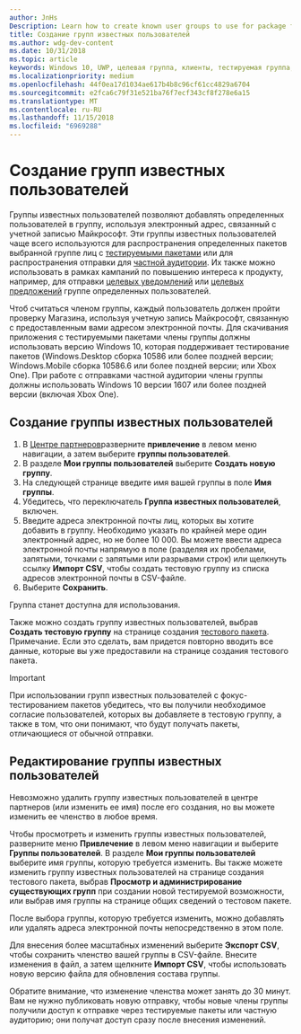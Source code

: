 ```yaml
---
author: JnHs
Description: Learn how to create known user groups to use for package flighting and more.
title: Создание групп известных пользователей
ms.author: wdg-dev-content
ms.date: 10/31/2018
ms.topic: article
keywords: Windows 10, UWP, целевая группа, клиенты, тестируемая группа, пользовательские группы, известные пользователи
ms.localizationpriority: medium
ms.openlocfilehash: 44f0ea17d1034ae617b4b8c96cf61cc4829a6704
ms.sourcegitcommit: e2fca6c79f31e521ba76f7ecf343cf8f278e6a15
ms.translationtype: MT
ms.contentlocale: ru-RU
ms.lasthandoff: 11/15/2018
ms.locfileid: "6969288"
---
```

# <a name="create-known-user-groups"></a>Создание групп известных пользователей

Группы известных пользователей позволяют добавлять определенных пользователей в группу, используя электронный адрес, связанный с учетной записью Майкрософт. Эти группы известных пользователей чаще всего используются для распространения определенных пакетов выбранной группе лиц с [тестируемыми пакетами](package-flights.md) или для распространения отправки для [частной аудитории](choose-visibility-options.md#audience). Их также можно использовать в рамках кампаний по повышению интереса к продукту, например, для отправки [целевых уведомлений](send-push-notifications-to-your-apps-customers.md) или [целевых предложений](use-targeted-offers-to-maximize-engagement-and-conversions.md) группе определенных пользователей.

Чтоб считаться членом группы, каждый пользователь должен пройти проверку Магазина, используя учетную запись Майкрософт, связанную с предоставленным вами адресом электронной почты. Для скачивания приложения с тестируемыми пакетами члены группы должны использовать версию Windows 10, которая поддерживает тестирование пакетов (Windows.Desktop сборка 10586 или более поздней версии; Windows.Mobile сборка 10586.6 или более поздней версии; или Xbox One). При работе с отправками частной аудитории члены группы должны использовать Windows 10 версии 1607 или более поздней версии (включая Xbox One).

## <a name="to-create-a-known-user-group"></a>Создание группы известных пользователей

1. В [Центре партнеров](https://partner.microsoft.com/dashboard)разверните **привлечение** в левом меню навигации, а затем выберите **группы пользователей**. 
2. В разделе **Мои группы пользователей** выберите **Создать новую группу**.
3. На следующей странице введите имя вашей группы в поле **Имя группы**.
4. Убедитесь, что переключатель **Группа известных пользователей**, включен.
5. Введите адреса электронной почты лиц, которых вы хотите добавить в группу. Необходимо указать по крайней мере один электронный адрес, но не более 10 000. Вы можете ввести адреса электронной почты напрямую в поле (разделяя их пробелами, запятыми, точками с запятыми или разрывами строк) или щелкнуть ссылку **Импорт CSV**, чтобы создать тестовую группу из списка адресов электронной почты в CSV-файле.
6. Выберите **Сохранить**.

Группа станет доступна для использования.

Также можно создать группу известных пользователей, выбрав **Создать тестовую группу** на странице создания [тестового пакета](package-flights.md). Примечание. Если это сделать, вам придется повторно вводить все данные, которые вы уже предоставили на странице создания тестового пакета.

> [!IMPORTANT]
> При использовании групп известных пользователей с фокус-тестированием пакетов убедитесь, что вы получили необходимое согласие пользователей, которых вы добавляете в тестовую группу, а также в том, что они понимают, что будут получать пакеты, отличающиеся от обычной отправки. 

## <a name="to-edit-a-known-user-group"></a>Редактирование группы известных пользователей

Невозможно удалить группу известных пользователей в центре партнеров (или изменить ее имя) после его создания, но вы можете изменить ее членство в любое время.

Чтобы просмотреть и изменить группы известных пользователей, разверните меню **Привлечение** в левом меню навигации и выберите **Группы пользователей**. В разделе **Мои группы пользователей** выберите имя группы, которую требуется изменить. Вы также можете изменить группу известных пользователей на странице создания тестового пакета, выбрав **Просмотр и администрирование существующих групп** при создании новой тестируемой возможности, или выбрав имя группы на странице общих сведений о тестовом пакете. 

После выбора группы, которую требуется изменить, можно добавлять или удалять адреса электронной почты непосредственно в этом поле.

Для внесения более масштабных изменений выберите **Экспорт CSV**, чтобы сохранить членство вашей группы в CSV-файле. Внесите изменения в файл, а затем щелкните **Импорт CSV**, чтобы использовать новую версию файла для обновления состава группы.

Обратите внимание, что изменение членства может занять до 30 минут. Вам не нужно публиковать новую отправку, чтобы новые члены группы получили доступ к отправке через тестируемые пакеты или частную аудиторию; они получат доступ сразу после внесения изменений. 






